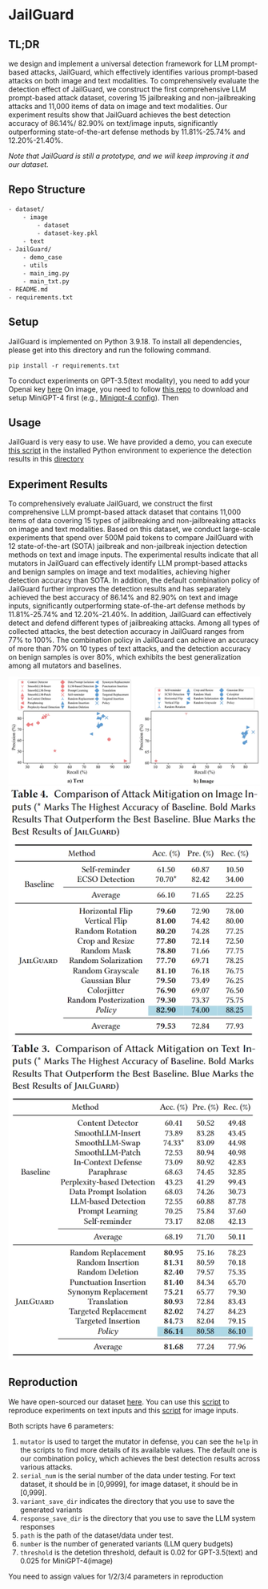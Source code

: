 # JailGuard
## TL;DR

we design and implement a universal detection framework for
LLM prompt-based attacks, JailGuard, which effectively identifies various prompt-based attacks on both image and text modalities.
To comprehensively evaluate the detection effect of JailGuard, we construct the first comprehensive LLM prompt-based attack dataset, covering 15 jailbreaking and non-jailbreaking attacks and 11,000 items of data on image and text modalities. Our experiment results show that JailGuard achieves the best detection accuracy of 86.14%/ 82.90% on text/image inputs, significantly outperforming state-of-the-art defense methods by 11.81%-25.74% and 12.20%-21.40%.

*Note that JailGuard is still a prototype, and we will keep improving it and our dataset.*


## Repo Structure

```
- dataset/
    - image
        - dataset
        - dataset-key.pkl
    - text                    
- JailGuard/   
    - demo_case
    - utils
    - main_img.py
    - main_txt.py
- README.md
- requirements.txt    
```

## Setup

JailGuard is implemented on Python 3.9.18.
To install all dependencies, please get into this directory and run the following command.
```
pip install -r requirements.txt
```

To conduct experiments on GPT-3.5(text modality), you need to add your Openai key [here](./JailGuard/utils/config.cfg)
On image, you need to follow [this repo](https://github.com/Unispac/Visual-Adversarial-Examples-Jailbreak-Large-Language-Models) to download and setup MiniGPT-4 first (e.g., [Minigpt-4 config](./JailGuard/utils/minigpt4_eval.yaml)).
Then 

## Usage

JailGuard is very easy to use.
We have provided a demo, you can execute [this script](./JailGuard/main_txt.py) in the installed Python environment to experience the detection results in this [directory](./JailGuard/demo_case)


## Experiment Results

To comprehensively evaluate JailGuard, we construct the first comprehensive LLM prompt-based attack dataset that contains 11,000 items of data covering 15 types of jailbreaking and non-jailbreaking attacks on image and text modalities.
Based on this dataset, we conduct large-scale experiments that spend over 500M paid tokens to compare JailGuard with 12 state-of-the-art (SOTA) jailbreak and non-jailbreak injection detection methods on text and image inputs.
The experimental results indicate that all mutators in JailGuard can effectively identify LLM prompt-based attacks and benign samples on image and text modalities, achieving higher detection accuracy than SOTA.
In addition, the default combination policy of JailGuard further improves the detection results and has separately achieved the best accuracy of 86.14% and 82.90% on text and image inputs, significantly outperforming state-of-the-art defense methods by 11.81%-25.74% and 12.20%-21.40%.
In addition, JailGuard can effectively detect and defend different types of jailbreaking attacks. Among all types of collected attacks, the best detection accuracy in JailGuard ranges from 77% to 100%.
The combination policy in JailGuard can achieve an accuracy of more than 70% on 10 types of text attacks, and the detection accuracy on benign samples is over 80%, which exhibits the best generalization among all mutators and baselines.

![figure](./misc/repo_fig1.png)
![figure](./misc/repo_fig3.png)
![figure](./misc/repo_fig2.png)

## Reproduction

We have open-sourced our dataset [here](./JailGuard/dataset).
You can use this [script](./JailGuard/main_txt.py) to reproduce experiments on text inputs and this [script](./JailGuard/main_img.py) for image inputs.

Both scripts have 6 parameters:
1. `mutator` is used to target the mutator in defense, you can see the `help` in the scripts to find more details of its available values. The default one is our combination policy, which achieves the best detection results across various attacks.
2. `serial_num` is the serial number of the data under testing. For text dataset, it should be in [0,9999], for image dataset, it should be in [0,999].
3. `variant_save_dir` indicates the directory that you use to save the generated variants
4. `response_save_dir` is the directory that you use to save the LLM system responses
5. `path` is the path of the dataset/data under test.
6. `number` is the number of generated variants (LLM query budgets)
7. `threshold` is the detetion threshold, default is 0.02 for GPT-3.5(text) and 0.025 for MiniGPT-4(image)

You need to assign values for 1/2/3/4 parameters in reproduction